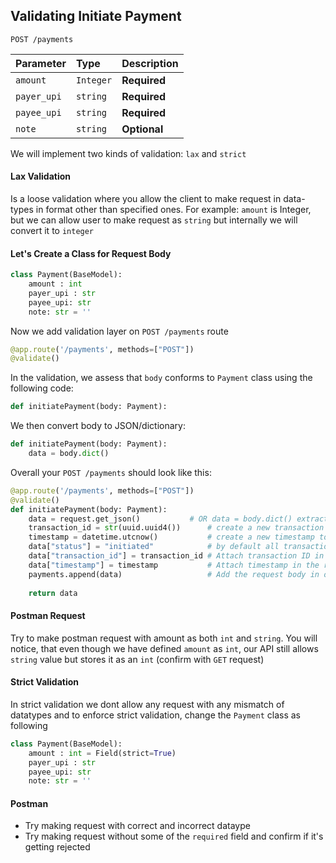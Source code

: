 
## Validating Initiate Payment

```http
POST /payments
```


| Parameter | Type     | Description                       |
| :-------- | :------- | :-------------------------------- |
| `amount`         | `Integer` | **Required** |
| `payer_upi`      | `string`  | **Required** |
| `payee_upi`      | `string`  | **Required** |
| `note`      	   | `string`  | **Optional** |


We will implement two kinds of validation: `lax` and `strict`

#### Lax Validation
Is a loose validation where you allow the client to make request in data-types in format other than specified ones. For example: `amount` is Integer, but we can allow user to make request as `string` but internally we will convert it to `integer`

#### Let's Create a Class for Request Body
```python
class Payment(BaseModel):
	amount : int
	payer_upi : str
	payee_upi: str
	note: str = ''
```

Now we add validation layer on `POST /payments` route
```python
@app.route('/payments', methods=["POST"])
@validate()
```

In the validation, we assess that `body` conforms to `Payment` class using the following code:
```python
def initiatePayment(body: Payment):
```

We then convert body to JSON/dictionary:
```python
def initiatePayment(body: Payment):
	data = body.dict()
```

Overall your `POST /payments` should look like this:
```python
@app.route('/payments', methods=["POST"])
@validate()
def initiatePayment(body: Payment):
	data = request.get_json()			# OR data = body.dict() extract the request body and store it in variable "data"
	transaction_id = str(uuid.uuid4())		# create a new transaction ID using uuid() library
	timestamp = datetime.utcnow()			# create a new timestamp to capture the transaction time
	data["status"] = "initiated"			# by default all transactions starts with status as "initiated"
	data["transaction_id"] = transaction_id	# Attach transaction ID in the requestbody
	data["timestamp"] = timestamp 			# Attach timestamp in the request body
	payments.append(data)					# Add the request body in our "payments" database
 
	return data
```

#### Postman Request
Try to make postman request with amount as both `int` and `string`.
You will notice, that even though we have defined `amount` as `int`, our API still allows `string` value but stores it as an `int` (confirm with `GET` request)


#### Strict Validation
In strict validation we dont allow any request with any mismatch of datatypes and to enforce strict validation, change the `Payment` class as following

```python
class Payment(BaseModel):
	amount : int = Field(strict=True)
	payer_upi : str
	payee_upi: str
	note: str = ''
```

#### Postman
* Try making request with correct and incorrect dataype
* Try making request without some of the `required` field and confirm if it's getting rejected
